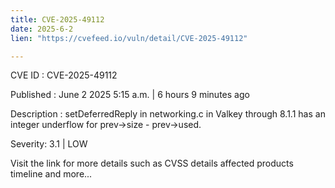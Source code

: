 ```yaml
---
title: CVE-2025-49112
date: 2025-6-2
lien: "https://cvefeed.io/vuln/detail/CVE-2025-49112"

---
```


CVE ID : CVE-2025-49112

Published :  June 2
2025
5:15 a.m. | 6 hours
9 minutes ago

Description : setDeferredReply in networking.c in Valkey through 8.1.1 has an integer underflow for prev->size - prev->used.

Severity: 3.1 | LOW

Visit the link for more details
such as CVSS details
affected products
timeline
and more...
